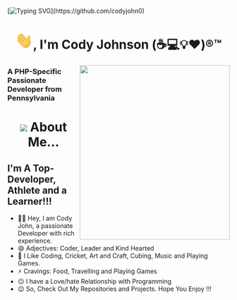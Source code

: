 [![Typing SVG](https://readme-typing-svg.herokuapp.com/?font=Righteous&color=016EEA&size=60&center=true&vCenter=true&width=900&height=100&lines=Hello+%F0%9F%91%8B+My+Name+is+Cody.;I+Am+a+PHP+Developer.;Feel+Free+to+Get+in+Touch.+%F0%9F%98%84;Nice+to+Meet+You!!!...)](https://github.com/codyjohn0)

<h1 align="center"><img src="https://raw.githubusercontent.com/ABSphreak/ABSphreak/master/gifs/Hi.gif" width="40px" />, I'm Cody Johnson (☕💻💡❤️)®™</h1>

<img align='right' src="https://media.giphy.com/media/M9gbBd9nbDrOTu1Mqx/giphy.gif" width="340" height="395">
<h3 align="left">A PHP-Specific Passionate Developer from Pennsylvania</h3>

<h1 align="center"><img src="https://media.giphy.com/media/VgCDAzcKvsR6OM0uWg/giphy.gif" width="50"> About Me...</h1>

## I'm A Top-Developer, Athlete and a Learner!!!
- 👱🏼 Hey, I am Cody John, a passionate Developer with rich experience.
- 😄 Adjectives: Coder, Leader and Kind Hearted
- 🌈 I Like Coding, Cricket, Art and Craft, Cubing, Music and Playing Games.
- ⚡ Cravings: Food, Travelling and Playing Games 
- 😐 I have a Love/hate Relationship with Programming
- 😉 So, Check Out My Repositories and Projects. Hope You Enjoy !!!